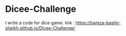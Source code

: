 # Dicee-Challenge
I write a code for dice game. link : https://hamza-bashir-sheikh.github.io/Dicee-Challenge/
